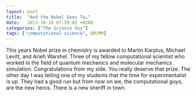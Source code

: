 ```yaml
---
layout: post
title:  "And the Nobel Goes To…"
date:   2013-10-18 07:59:02 +0200
categories: ["The Science Guy"]
tags: ["computational science", QM/MM]
---
```

This years Nobel prize in chemistry is awarded to Martin Karplus, Michael Levitt, and Arieh Warshel. Three of my fellow computational scientist who worked in the field of quantum mechanics and molecular mechanics simulation. Congratulations from my side. You really deserve that prize. The other day I was telling one of my students that the time for experimentalist is up. They had a good run but from now on we, the computational guys, are the new heros. There is a new sheriff in town.